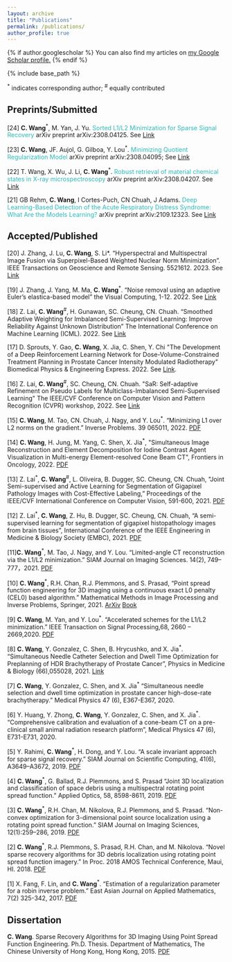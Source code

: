 ```yaml
---
layout: archive
title: "Publications"
permalink: /publications/
author_profile: true
---
```


{% if author.googlescholar %}
  You can also find my articles on <u><a href="{{ author.googlescholar }}">my Google Scholar profile</a>.</u>
{% endif %}

{% include base_path %}

 <sup>*</sup> indicates corresponding author; <sup>#</sup> equally contributed 

## Preprints/Submitted

[24] **C. Wang**<sup>*</sup>, M. Yan, J. Yu. <a href="https://arxiv.org/pdf/2308.04125" style="color:#2eb8b8;text-decoration:none;"> Sorted L1/L2 Minimization for Sparse Signal Recovery </a> arXiv preprint arXiv:2308.04125. See [Link](https://arxiv.org/pdf/2308.04125)


[23]	**C. Wang**, JF. Aujol, G. Gilboa, Y. Lou<sup>*</sup>. <a href="https://arxiv.org/pdf/2308.04095" style="color:#2eb8b8;text-decoration:none;"> Minimizing Quotient Regularization Model </a> arXiv preprint arXiv:2308.04095; See [Link](https://arxiv.org/pdf/2308.04095)

[22]	T. Wang, X. Wu, J. Li, **C. Wang**<sup>*</sup>. <a href="https://arxiv.org/pdf/2308.04207" style="color:#2eb8b8;text-decoration:none;"> Robust retrieval of material chemical states in X-ray microspectroscopy </a> arXiv preprint arXiv:2308.04207. See [Link](https://arxiv.org/pdf/2308.04207)


[21] GB Rehm, **C. Wang**, I Cortes-Puch, CN Chuah, J Adams. <a href="https://arxiv.org/pdf/2109.12323" style="color:#2eb8b8;text-decoration:none;"> Deep Learning-Based Detection of the Acute Respiratory Distress Syndrome: What Are the Models Learning? </a>arXiv preprint arXiv:2109.12323. See [Link](https://arxiv.org/pdf/2109.12323)



## Accepted/Published

[20]	J. Zhang, J. Lu, **C. Wang**, S. Li*. “Hyperspectral and Multispectral Image Fusion via Superpixel-Based Weighted Nuclear Norm Minimization”. IEEE Transactions on Geoscience and Remote Sensing. 5521612. 2023. See [Link](https://ieeexplore.ieee.org/abstract/document/10231145/)

[19] J. Zhang, J. Yang, M. Ma, **C. Wang**<sup>*</sup>. “Noise removal using an adaptive Euler’s elastica-based model” the Visual Computing, 1-12. 2022. See [Link](https://link.springer.com/article/10.1007/s00371-022-02674-0)

[18] Z. Lai, **C. Wang**<sup>#</sup>, H. Gunawan, SC. Cheung, CN. Chuah. “Smoothed Adaptive Weighting for Imbalanced Semi-Supervised Learning: Improve Reliability Against Unknown Distribution” The International Conference on Machine Learning (ICML). 2022. See [Link](https://proceedings.mlr.press/v162/lai22b/lai22b.pdf)

[17] D. Sprouts, Y. Gao, **C. Wang**, X. Jia, C. Shen, Y. Chi "The Development of a Deep Reinforcement Learning Network for Dose-Volume-Constrained Treatment Planning in Prostate Cancer Intensity Modulated Radiotherapy" Biomedical Physics & Engineering Express. 2022. See [Link](https://iopscience.iop.org/article/10.1088/2057-1976/ac6d82).

[16] Z. Lai, **C. Wang**<sup>#</sup>, SC. Cheung, CN. Chuah. "SaR: Self-adaptive Refinement on Pseudo Labels for Multiclass-Imbalanced Semi-Supervised Learning" The IEEE/CVF Conference on Computer Vision and Pattern Recognition (CVPR) workshop, 2022. See [Link](https://openaccess.thecvf.com/content/CVPR2022W/L3D-IVU/papers/Lai_SaR_Self-Adaptive_Refinement_on_Pseudo_Labels_for_Multiclass-Imbalanced_Semi-Supervised_Learning_CVPRW_2022_paper.pdf)

[15] **C. Wang**, M. Tao, CN. Chuah, J. Nagy, and Y. Lou<sup>*</sup>. “Minimizing L1 over L2 norms on the gradient.” Inverse Problems. 39 065011, 2022. [PDF](https://iopscience.iop.org/article/10.1088/1361-6420/ac64fb)

[14] **C. Wang**, H. Jung, M. Yang, C. Shen, X. Jia<sup>*</sup>, "Simultaneous Image Reconstruction and Element Decomposition for Iodine Contrast Agent Visualization in Multi-energy Element-resolved Cone Beam CT",  Frontiers in Oncology, 2022. [PDF](https://www.frontiersin.org/journals/oncology/articles/10.3389/fonc.2022.827136/full)

[13] Z. Lai<sup>*</sup>, **C. Wang**<sup>#</sup>, L. Oliveira, B. Dugger, SC. Cheung, CN. Chuah, "Joint Semi-supervised and Active Learning for Segmentation of Gigapixel Pathology Images with Cost-Effective Labeling,” Proceedings of the IEEE/CVF International Conference on Computer Vision, 591-600, 2021. [PDF](https://openaccess.thecvf.com/content/ICCV2021W/CDPath/html/Lai_Joint_Semi-Supervised_and_Active_Learning_for_Segmentation_of_Gigapixel_Pathology_ICCVW_2021_paper.html)

[12] Z. Lai<sup>*</sup>, **C. Wang**, Z. Hu, B. Dugger, SC. Cheung, CN. Chuah, “A semi-supervised learning for segmentation of gigapixel histopathology images from brain tissues”,  International Conference of the IEEE Engineering in Medicine & Biology Society (EMBC), 2021. [PDF](https://ieeexplore.ieee.org/abstract/document/9629715)

[11]**C. Wang**<sup>*</sup>, M. Tao, J. Nagy, and Y. Lou. “Limited-angle CT reconstruction via the L1/L2 minimization.” SIAM Journal on Imaging Sciences. 14(2), 749–777，2021. [PDF](https://epubs.siam.org/doi/10.1137/20M1341490)

[10] **C. Wang**<sup>*</sup>, R.H. Chan, R.J. Plemmons, and S. Prasad, “Point spread function engineering for 3D imaging using a continuous exact L0 penalty (CEL0) based algorithm.” Mathematical Methods in Image Processing and Inverse Problems, Springer, 2021. [ArXiv](https://arxiv.org/pdf/2006.02858.pdf) [Book](https://link.springer.com/book/10.1007/978-981-16-2701-9)

[9] **C. Wang**, M. Yan, and Y. Lou<sup>*</sup>. “Accelerated schemes for the L1/L2 minimization.” IEEE Transaction on Signal Processing,68, 2660 – 2669,2020. [PDF](https://ieeexplore.ieee.org/document/9057443)

[8] **C. Wang**, Y. Gonzalez, C. Shen, B. Hrycushko, and X. Jia<sup>*</sup>. “Simultaneous Needle Catheter Selection and Dwell Time Optimization for Preplanning of HDR Brachytherapy of Prostate Cancer”, Physics in Medicine & Biology (66),055028, 2021. [Link](https://iopscience.iop.org/article/10.1088/1361-6560/abd00e/meta)

[7] **C. Wang**, Y. Gonzalez, C. Shen, and X. Jia<sup>*</sup> “Simultaneous needle selection and dwell time optimization in prostate cancer high-dose-rate brachytherapy.” Medical Physics 47 (6), E367-E367, 2020.

[6] Y. Huang, Y. Zhong, **C. Wang**, Y. Gonzalez, C. Shen, and X. Jia<sup>*</sup>. “Comprehensive calibration and evaluation of a cone-beam CT on a pre-clinical small animal radiation research platform”, Medical Physics 47 (6), E731-E731, 2020.

[5] Y. Rahimi, **C. Wang**<sup>*</sup>, H. Dong, and Y. Lou. “A scale invariant approach for sparse signal recovery.” SIAM Journal on Scientific Computing, 41(6), A3649–A3672, 2019. [PDF](https://epubs.siam.org/doi/abs/10.1137/18M123147X)

[4] **C. Wang**<sup>*</sup>, G. Ballad, R.J. Plemmons, and S. Prasad “Joint 3D localization and classification of space debris using a multispectral rotating point spread function.” Applied Optics, 58, 8598-8611, 2019. [PDF](https://opg.optica.org/ao/abstract.cfm?uri=ao-58-31-8598)

[3] **C. Wang**<sup>*</sup>, R.H. Chan, M. Nikolova, R.J. Plemmons, and S. Prasad. “Non-convex optimization for 3-dimensional point source localization using a rotating point spread function.” SIAM Journal on Imaging Sciences, 12(1):259–286, 2019. [PDF](https://epubs.siam.org/doi/abs/10.1137/18M1178566)

[2] **C. Wang**<sup>*</sup>, R.J. Plemmons, S. Prasad, R.H. Chan, and M. Nikolova. “Novel sparse recovery algorithms for 3D debris localization using rotating point spread function imagery.” In Proc. 2018 AMOS Technical Conference, Maui, HI. 2018. [PDF](https://amostech.com/TechnicalPapers/2018/Poster/Wang.pdf)

[1] X. Fang, F. Lin, and **C. Wang**<sup>*</sup>. “Estimation of a regularization parameter for a robin inverse problem.” East Asian Journal on Applied Mathematics, 7(2) 325-342, 2017. [PDF](https://www.cambridge.org/core/journals/east-asian-journal-on-applied-mathematics/article/abs/estimation-of-a-regularisation-parameter-for-a-robin-inverse-problem/A2B2B3CBFAE2A27AEC8D49AE4BA4F4BD)



## Dissertation 

**C. Wang**. Sparse Recovery Algorithms for 3D Imaging Using Point Spread Function Engineering. Ph.D. Thesis. Department of Mathematics, The Chinese University of Hong Kong, Hong Kong, 2015. [PDF](https://repository.lib.cuhk.edu.hk/en/item/cuhk-2188140?solr_nav%5Bid%5D=596e039fd37cb72d8c95&solr_nav%5Bpage%5D=0&solr_nav%5Boffset%5D=0)

&nbsp;

&nbsp;

&nbsp;
